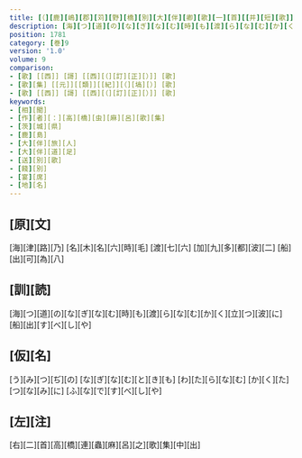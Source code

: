 ```yaml
---
title: [（][鹿][嶋][郡][苅][野][橋][別][大][伴][卿][歌][一][首][[并][短][歌]][）][反][歌]
description: [海][つ][道][の][な][ぎ][な][む][時][も][渡][ら][な][む][か][く][立][つ][波][に][船][出][す][べ][し][や]
position: 1781
category: [巻]9
version: '1.0'
volume: 9
comparison:
- [歌] [[西]] [謌] [[西][（][訂][正][）]] [歌]
- [歌][集] [[元]][[類]][[紀]][（][塙][）] [歌]
- [歌] [[西]] [謌] [[西][（][訂][正][）]] [歌]
keywords:
- [相][聞]
- [作][者][：][高][橋][虫][麻][呂][歌][集]
- [茨][城][県]
- [鹿][島]
- [大][伴][旅][人]
- [大][伴][道][足]
- [送][別][歌]
- [餞][別]
- [宴][席]
- [地][名]
---
```


## [原][文]

[海][津][路][乃] [名][木][名][六][時][毛] [渡][七][六] [加][九][多][都][波][二] [船][出][可][為][八]

## [訓][読]

[海][つ][道][の][な][ぎ][な][む][時][も][渡][ら][な][む][か][く][立][つ][波][に][船][出][す][べ][し][や]

## [仮][名]

[う][み][つ][ぢ][の] [な][ぎ][な][む][と][き][も] [わ][た][ら][な][む] [か][く][た][つ][な][み][に] [ふ][な][で][す][べ][し][や]

## [左][注]

[右][二][首][高][橋][連][蟲][麻][呂][之][歌][集][中][出]
